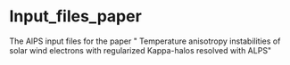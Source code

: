 # Input_files_paper
The AlPS input files for the paper " Temperature anisotropy instabilities of solar wind electrons with regularized Kappa-halos resolved with ALPS"
